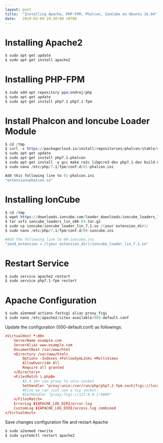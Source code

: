 ```yaml
---
layout: post
title:  "Installing Apache, PHP-FPM, Phalcon, IonCube on Ubuntu 16.04"
date:   2019-03-09 19:30:00 +0700
---
```


# Installing Apache2

```s
$ sudo apt-get update
$ sudo apt-get install apache2
```

# Installing PHP-FPM

```s
$ sudo add-apt-repository ppa:ondrej/php
$ sudo apt-get update
$ sudo apt-get install php7.1 php7.1-fpm
```

# Install Phalcon and Ioncube Loader Module

```s
$ cd /tmp
$ curl -s https://packagecloud.io/install/repositories/phalcon/stable/script.deb.sh | sudo bash
$ sudo apt-get update
$ sudo apt-get install php7.1-phalcon
$ sudo apt-get install -y gcc make re2c libpcre3-dev php7.1-dev build-essential php7.1-zip
$ sudo nano /etc/php/7.1/fpm/conf.d/01-phalcon.ini

Add this following line to 01-phalcon.ini
"extension=phalcon.so"
```

# Installing IonCube

```s
$ cd /tmp
$ wget https://downloads.ioncube.com/loader_downloads/ioncube_loaders_lin_x86-64.tar.gz
$ tar xvfz ioncube_loaders_lin_x86-64.tar.gz
$ sudo cp ioncube/ioncube_loader_lin_7.1.so /(your extension_dir)/
$ sudo nano /etc/php/7.1/fpm/conf.d/00-ioncube.ini

#Add the following line to 00-ioncube.ini
"zend_extension = /(your extension_dir)/ioncube_loader_lin_7.1.so"
```

# Restart Service

```s
$ sudo service apache2 restart
$ sudo service php7.1-fpm restart
```

# Apache Configuration

```s
$ sudo a2enmod actions fastcgi alias proxy_fcgi
$ sudo nano /etc/apache2/sites-available/000-default.conf
```

Update the configuration (000-default.conf) as followings.

```conf
<VirtualHost *:80>
    ServerName example.com
    ServerAlias www.example.com
    DocumentRoot /var/www/html
    <Directory /var/www/html>
        Options -Indexes +FollowSymLinks +MultiViews
        AllowOverride All
        Require all granted
    </Directory>
    <FilesMatch \.php$>
        #2.4.10+ can proxy to unix socket
        SetHandler "proxy:unix:/var/run/php/php7.2-fpm.sock|fcgi://localhost/"
        #Else we can just use a tcp socket:
        #SetHandler "proxy:fcgi://127.0.0.1:9000"
    </FilesMatch>
    ErrorLog ${APACHE_LOG_DIR}/error.log
    CustomLog ${APACHE_LOG_DIR}/access.log combined
</VirtualHost>
```

Save changes configuration file and restart Apache

```s
$ sudo a2enmod rewrite
$ sudo systemctl restart apache2
```